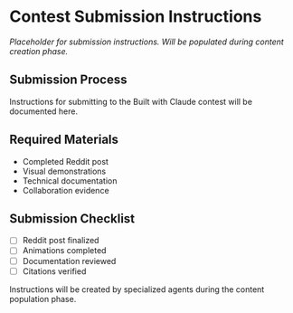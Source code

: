 # Contest Submission Instructions

*Placeholder for submission instructions. Will be populated during content creation phase.*

## Submission Process

Instructions for submitting to the Built with Claude contest will be documented here.

## Required Materials

- Completed Reddit post
- Visual demonstrations
- Technical documentation
- Collaboration evidence

## Submission Checklist

- [ ] Reddit post finalized
- [ ] Animations completed
- [ ] Documentation reviewed
- [ ] Citations verified

Instructions will be created by specialized agents during the content population phase.
